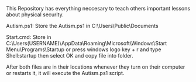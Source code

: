 This Repository has everything neccesary to teach others important lessons about physical security.

Autism.ps1: Store the Autism.ps1 in C:\Users\Public\Documents

Start.cmd: Store in C:\Users\(USERNAME)\AppData\Roaming\Microsoft\Windows\Start Menu\Programs\Startup or press windows logo key + r and type Shell:startup then select OK and copy file into folder.

After both files are in their locations whenever they turn on their computer or restarts it, it will execute the Autism.ps1 script.
